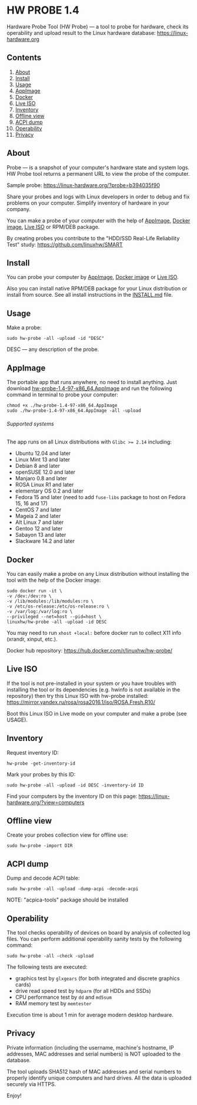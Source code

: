 HW PROBE 1.4
============

Hardware Probe Tool (HW Probe) — a tool to probe for hardware, check its operability and upload result to the Linux hardware database: https://linux-hardware.org

Contents
--------

1.  [ About        ](#about)
2.  [ Install      ](#install)
3.  [ Usage        ](#usage)
4.  [ AppImage     ](#appimage)
5.  [ Docker       ](#docker)
6.  [ Live ISO     ](#live-iso)
7.  [ Inventory    ](#inventory)
8.  [ Offline view ](#offline-view)
9.  [ ACPI dump    ](#acpi-dump)
10. [ Operability  ](#operability)
11. [ Privacy      ](#privacy)


About
-----

Probe — is a snapshot of your computer's hardware state and system logs. HW Probe tool returns a permanent URL to view the probe of the computer.

Sample probe: https://linux-hardware.org/?probe=b394035f90

Share your probes and logs with Linux developers in order to debug and fix problems on your computer. Simplify inventory of hardware in your company.

You can make a probe of your computer with the help of [AppImage](#appimage), [Docker image](#docker), [Live ISO](#live-iso) or RPM/DEB package.

By creating probes you contribute to the "HDD/SSD Real-Life Reliability Test" study: https://github.com/linuxhw/SMART


Install
-------

You can probe your computer by [AppImage](#appimage), [Docker image](#docker) or [Live ISO](#live-iso).

Also you can install native RPM/DEB package for your Linux distribution or install from source. See all install instructions in the [INSTALL.md](https://github.com/linuxhw/hw-probe/blob/master/INSTALL.md) file.


Usage
-----

Make a probe:

    sudo hw-probe -all -upload -id "DESC"

DESC — any description of the probe.


AppImage
--------

The portable app that runs anywhere, no need to install anything. Just download [hw-probe-1.4-97-x86_64.AppImage](https://github.com/linuxhw/hw-probe/releases/download/1.4/hw-probe-1.4-97-x86_64.AppImage) and run the following command in terminal to probe your computer:

    chmod +x ./hw-probe-1.4-97-x86_64.AppImage
    sudo ./hw-probe-1.4-97-x86_64.AppImage -all -upload

###### Supported systems

The app runs on all Linux distributions with `Glibc >= 2.14` including:

* Ubuntu 12.04 and later
* Linux Mint 13 and later
* Debian 8 and later
* openSUSE 12.0 and later
* Manjaro 0.8 and later
* ROSA Linux R1 and later
* elementary OS 0.2 and later
* Fedora 15 and later (need to add `fuse-libs` package to host on Fedora 15, 16 and 17)
* CentOS 7 and later
* Mageia 2 and later
* Alt Linux 7 and later
* Gentoo 12 and later
* Sabayon 13 and later
* Slackware 14.2 and later

Docker
------

You can easily make a probe on any Linux distribution without installing the tool with the help of the Docker image:

    sudo docker run -it \
    -v /dev:/dev:ro \
    -v /lib/modules:/lib/modules:ro \
    -v /etc/os-release:/etc/os-release:ro \
    -v /var/log:/var/log:ro \
    --privileged --net=host --pid=host \
    linuxhw/hw-probe -all -upload -id DESC

You may need to run `xhost +local:` before docker run to collect X11 info (xrandr, xinput, etc.).

Docker hub repository: https://hub.docker.com/r/linuxhw/hw-probe/


Live ISO
--------

If the tool is not pre-installed in your system or you have troubles with installing the tool or its dependencies (e.g. hwinfo is not available in the repository) then try this Linux ISO with hw-probe installed: https://mirror.yandex.ru/rosa/rosa2016.1/iso/ROSA.Fresh.R10/

Boot this Linux ISO in Live mode on your computer and make a probe (see USAGE).


Inventory
---------

Request inventory ID:

    hw-probe -get-inventory-id

Mark your probes by this ID:

    sudo hw-probe -all -upload -id DESC -inventory-id ID

Find your computers by the inventory ID on this page: https://linux-hardware.org/?view=computers


Offline view
------------

Create your probes collection view for offline use:

    sudo hw-probe -import DIR


ACPI dump
---------

Dump and decode ACPI table:

    sudo hw-probe -all -upload -dump-acpi -decode-acpi

NOTE: "acpica-tools" package should be installed


Operability
-----------

The tool checks operability of devices on board by analysis of collected log files. You can perform additional operability sanity tests by the following command:

    sudo hw-probe -all -check -upload

The following tests are executed:

* graphics test by `glxgears` (for both integrated and discrete graphics cards)
* drive read speed test by `hdparm` (for all HDDs and SSDs)
* CPU performance test by `dd` and `md5sum`
* RAM memory test by `memtester`

Execution time is about 1 min for average modern desktop hardware.


Privacy
-------

Private information (including the username, machine's hostname, IP addresses, MAC addresses and serial numbers) is NOT uploaded to the database.

The tool uploads SHA512 hash of MAC addresses and serial numbers to properly identify unique computers and hard drives. All the data is uploaded securely via HTTPS.


Enjoy!
